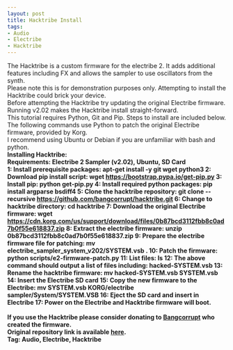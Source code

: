 ```yaml
---
layout: post
title: Hacktribe Install
tags:
- Audio
- Electribe
- Hacktribe
---
```


The Hacktribe is a custom firmware for the electribe 2. It adds additional features including FX and allows the sampler to use oscillators from the synth.<br>
Please note this is for demonstration purposes only. Attempting to install the Hacktribe could brick your device.<br>
Before attempting the Hacktribe try updating the original Electribe firmware. Running v2.02 makes the Hacktribe install straight-forward.<br>
This tutorial requires Python, Git and Pip. Steps to install are included below.<br>
The following commands use Python to patch the original Electribe firmware, provided by Korg.<br>
I recommend using Ubuntu or Debian if you are unfamiliar with bash and python.<br>
<b>Installing Hacktribe:<b><br>
Requirements: Electribe 2 Sampler (v2.02), Ubuntu, SD Card<br>
1: Install prerequisite packages: apt-get install -y git wget python3
2: Download pip install script: wget https://bootstrap.pypa.io/get-pip.py
3: Install pip: python get-pip.py
4: Install required python packages: pip install argparse bsdiff4
5: Clone the hacktribe repository: git clone --recursive https://github.com/bangcorrupt/hacktribe.git
6: Change to hacktribe directory: cd hacktribe
7: Download the original Electribe firmware: wget https://cdn.korg.com/us/support/download/files/0b87bcd3112fbb8c0ad7b0f55e618837.zip
8: Extract the electribe firmware: unzip 0b87bcd3112fbb8c0ad7b0f55e618837.zip
9: Prepare the electribe firmware file for patching: mv electribe_sampler_system_v202/SYSTEM.vsb .
10: Patch the firmware: python scripts/e2-firmware-patch.py
11: List files: ls
12: The above command should output a list of files including: hacked-SYSTEM.vsb
13: Rename the hacktribe firmware: mv hacked-SYSTEM.vsb SYSTEM.vsb
14: Insert the Electribe SD card
15: Copy the new firmware to the Electribe: mv SYSTEM.vsb KORG/electribe sampler/System/SYSTEM.VSB
16: Eject the SD card and insert in Electribe
17: Power on the Electribe and Hacktribe firmware will boot.
<br>
<br>
If you use the Hacktribe please consider donating to <a href="https://liberapay.com/bangcorrupt">Bangcorrupt</a> who created the firmware.<br>
Original repository link is available <a href="https://github.com/bangcorrupt/hacktribe">here</a>.<br>
Tag: Audio, Electribe, Hacktribe